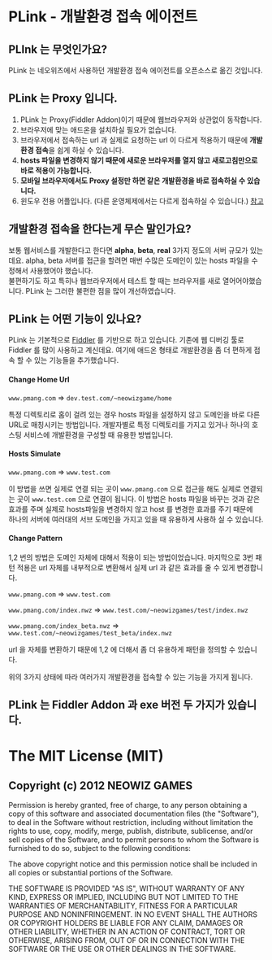 ﻿# PLink - 개발환경 접속 에이전트

## PLInk 는 무엇인가요? 

PLink 는 네오위즈에서 사용하던 개발환경 접속 에이전트를 오픈소스로 옮긴 것입니다. 

## PLink 는 Proxy 입니다. 

1. PLink 는 Proxy(Fiddler Addon)이기 때문에 웹브라우저와 상관없이 동작합니다. 
1. 브라우저에 맞는 애드온을 설치하실 필요가 없습니다. 
1. 브라우저에서 접속하는 url 과 실제로 요청하는 url 이 다르게 적용하기 때문에 **개발환경 접속**을 쉽게 하실 수 있습니다. 
1. **hosts 파일을 변경하지 않기 때문에 새로운 브라우저를 열지 않고 새로고침만으로 바로 적용이 가능합니다.** 
1. **모바일 브라우저에서도 Proxy 설정만 하면 같은 개발환경을 바로 접속하실 수 있습니다.** 
1. 윈도우 전용 어플입니다. (다른 운영체제에서는 다르게 접속하실 수 있습니다.)  [참고](http://fiddler2.com/fiddler/help/hookup.asp)


## 개발환경 접속을 한다는게 무슨 말인가요?

보통 웹서비스를 개발한다고 한다면 **alpha**, **beta**, **real** 3가지 정도의 서버 규모가 있는데요. 
alpha, beta 서버를 접근을 할려면  매번 수많은 도메인이 있는 hosts 파일을 수정해서 사용했어야 했습니다.  
불편하기도 하고 특히나 웹브라우저에서 테스트 할 때는 브라우저를 새로 열어어야했습니다. 
PLink 는 그러한 불편한 점을 많이 개선하였습니다. 
 

## PLink 는 어떤 기능이 있나요? 

PLink 는 기본적으로 [Fiddler](http://www.fiddler2.com) 를 기반으로 하고 있습니다. 
기존에 웹 디버깅 툴로 Fiddler 를 많이 사용하고 계신데요.
여기에 애드온 형태로 개발환경을 좀 더 편하게 접속 할 수 있는 기능들을 추가했습니다. 


####  Change Home Url

`www.pmang.com` => `dev.test.com/~neowizgame/home`

특정 디렉토리로 홈이 걸려 있는 경우 hosts 파일을 설정하지 않고 도메인을 바로 다른 URL로 매칭시키는 방법입니다. 
개발자별로 특정 디렉토리를 가지고 있거나  하나의 호스팅 서비스에 개발환경을 구성할 때 유용한 방법입니다. 

#### Hosts Simulate

`www.pmang.com` => `www.test.com`

이 방법을 쓰면 실제로 연결 되는 곳이 `www.pmang.com` 으로 접근을 해도 실제로 연결되는 곳이 `www.test.com` 으로 연결이 됩니다. 
이 방법은 hosts 파일을 바꾸는 것과 같은 효과를 주며 실제로 hosts파일을 변경하지 않고 host 를 변경한 효과를 주기 때문에  
하나의 서버에 여러대의 서브 도메인을 가지고 있을 때 유용하게 사용하 실 수 있습니다. 


#### Change Pattern   

1,2 번의 방법은 도메인 자체에 대해서 적용이 되는 방법이었습니다. 
마지막으로 3번 패턴 적용은  url 자체를 내부적으로 변환해서 실제 url 과 같은 효과를 줄 수 있게 변경합니다. 

`www.pmang.com` => `www.test.com`

`www.pmang.com/index.nwz` => `www.test.com/~neowizgames/test/index.nwz`

`www.pmang.com/index_beta.nwz` => `www.test.com/~neowizgames/test_beta/index.nwz`

url 을 자체를 변환하기 때문에  1,2 에 더해서 좀 더 유용하게 패턴을 정의할 수 있습니다. 


위의 3가지 상태에 따라 여러가지 개발환경을 접속할 수 있는 기능을 가지게 됩니다. 

## PLink 는  Fiddler Addon 과 exe 버전  두 가지가 있습니다. 

# The MIT License (MIT)

## Copyright (c) 2012 NEOWIZ GAMES

Permission is hereby granted, free of charge, to any person obtaining a copy of this software and associated documentation files (the "Software"), to deal in the Software without restriction, including without limitation the rights to use, copy, modify, merge, publish, distribute, sublicense, and/or sell copies of the Software, and to permit persons to whom the Software is furnished to do so, subject to the following conditions:

The above copyright notice and this permission notice shall be included in all copies or substantial portions of the Software.

THE SOFTWARE IS PROVIDED "AS IS", WITHOUT WARRANTY OF ANY KIND, EXPRESS OR IMPLIED, INCLUDING BUT NOT LIMITED TO THE WARRANTIES OF MERCHANTABILITY, FITNESS FOR A PARTICULAR PURPOSE AND NONINFRINGEMENT. IN NO EVENT SHALL THE AUTHORS OR COPYRIGHT HOLDERS BE LIABLE FOR ANY CLAIM, DAMAGES OR OTHER LIABILITY, WHETHER IN AN ACTION OF CONTRACT, TORT OR OTHERWISE, ARISING FROM, OUT OF OR IN CONNECTION WITH THE SOFTWARE OR THE USE OR OTHER DEALINGS IN THE SOFTWARE.